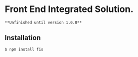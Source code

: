 # Front End Integrated Solution.

    **Unfinished until version 1.0.0**

## Installation

    $ npm install fis